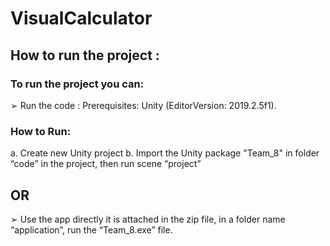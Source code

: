 # VisualCalculator
## How to run the project :

### To run the project you can:
➢ Run the code :
Prerequisites: Unity (EditorVersion: 2019.2.5f1).

### How to Run:
a. Create new Unity project
b. Import the Unity package "Team_8" in folder “code” in the project, then run scene “project”

## OR

➢ Use the app directly it is attached in the zip file, in a folder name “application”, run the “Team_8.exe” file.
